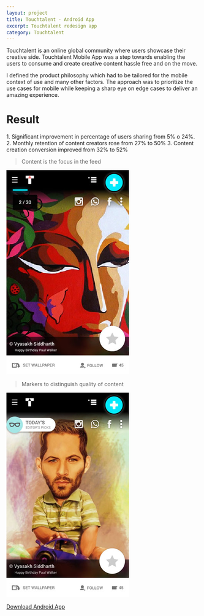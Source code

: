```yaml
---
layout: project
title: Touchtalent - Android App
excerpt: Touchtalent redesign app
category: Touchtalent
---
```

Touchtalent is an online global community where users showcase their creative side. Touchtalent Mobile App was a step towards enabling the users to consume and create creative content hassle free and on the move.

I defined the product philosophy which had to be tailored for the mobile context of use and many other factors. The approach was to prioritize the use cases for mobile while keeping a sharp eye on edge cases to deliver an amazing experience.

<h1 class="heading">Result</h1>
1. Significant improvement in percentage of users sharing from 5% o 24%.
2. Monthly retention of content creators rose from 27% to 50%
3. Content creation conversion improved from 32% to 52%

> Content is the focus in the feed  

<div class="device-container">
  <div class="cd-iphone-6 cd-silver device android">
    <div class="cd-body">
      <div class="cd-sound"></div>
      <div class="cd-sleep"></div>
      <div class="cd-camera"></div>
      <div class="cd-ear"></div>
      <div class="cd-home"></div>
      <div class="cd-screen">
        <!-- img, iframe, content, etc. goes here -->
        <img src="/assets/img/touchtalent/default.jpg" alt="Touchtalent Feed">
      </div>
    </div>
  </div>
</div>

> Markers to distinguish quality of content  

<div class="device-container">
  <div class="cd-iphone-6 cd-silver device android">
    <div class="cd-body">
      <div class="cd-sound"></div>
      <div class="cd-sleep"></div>
      <div class="cd-camera"></div>
      <div class="cd-ear"></div>
      <div class="cd-home"></div>
      <div class="cd-screen">
        <!-- img, iframe, content, etc. goes here -->
        <img src="/assets/img/touchtalent/feed.jpg" alt="Touchtalent Editor's Pick">
      </div>
    </div>
  </div>
</div>

<a class="button" href="https://play.google.com/store/apps/details?id=com.app.touchtalent" target="_blank_">Download Android App</a>